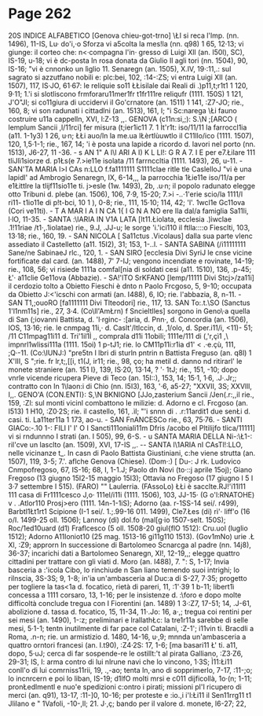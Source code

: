 # Page 262

20S INDICE ALFABETICO [Genova chieu-got-trno] \ŁI si reca l'lmp. (nn. 1496), 11-IS, Lu· do\'i,·o Sforza vi a5colta la mes!la (nn. q98) 1 65, 12·13; vi giunge: il corteo che: n<·compagna l'in· gresso di Luigi Xll (an. I50l), SC), IS-19, u-18; vi è dc-posta In rosa donata da Giulio Il agli tori (nn. 1504), 90, IS-16; "vi è cnnonko un lìglio 11. Senaregn (an. 1505), X.IV, 19·:11,.: sul sagrato si azzutfano nobili e: plc:bei, 102, :14-:ZS; vi entra Luigi XII (an. 1507), 117, IS·JO, 61·67: le reliquie so11 ŁŁisilale dai Reali di .)p11,t;r1t1 1 120, 9·11; 1.'i si slotliscono frmforaru11mer1fr t1fr111re reliqufr (1111. 150S) 1 121, J'O"JI; si co11giura di uccidervi il Go\'crnatore (an. 1511) 1 141, :Z7-JO; rie., 160, 8; vi son radunati i cittadlni (an. 1513), 161, I; "i Sc:narega \Łi fauno costruire u11a cappelln, XVI, l:Z-13 ,,. GENOVA (c11n:si,;): S.\N ;\[ARCO ( lemplum Sancii ,l/11rci] fer misura (t;ier1ic11 7. 1 Ìt'r1t: iso/11/11 la farroccl1ia (a11. 1-1y3) 1 26, u·n; ŁŁi auo/ln la me.ua lŁèrtlùuwtlo il C11llo/ico (1111. 1507), 120, 1,5·1-1; rie., 167, 14; \'i è posta una lapide a ricordo d. lavori nel porto (nn. 1513), J6-27, 11 -36. - s AN 1" A l\I ARI A I) K L LI!: G R A 7. I E per e7.Łilare 111 tliJlì1siorze d. p1Łs(e 7.>ie11e isolata /11 farrnccltia (1111. 1493), 26, u-11. - SAN'TA MARIA l>I CAs n:LLO f.fa1111111 S1111clae ritle tle CaslelloJ "vi è una lapidl' ad Ambrogio Senaregn, IX, 6-14,,, la parrocchia 1Łie11e iso/11/a per e1Łittlre la tlijf11sio11e ti. j>esle (1w. 1493), 2b, .u·n; il popolo radunato elegge otto Tribuni d. plebe (an. 1506), 106, 7·9, 15-20; 7.>i -..·1'erie scio/la 1111/l ri11- t1io11e di p!t-bci, 10 1 ), 0-8; rie., 111, 15·10; 114, 42; 'l'. 1wcl1e Gc11ova (Cori ve11ti). - T A MAR I A I N CA 1{ I G N A NO ere Ila dal/a famiglia Sa11li, l·lO, 11-35. - SANTA :\IARIA IN V1A LATA [lt11.Łiolata, ecclesia .)ìwclae .1!11riae /t1·,.1iolatae) rie., 9.J, .JJ-u; le sorge 'i.'ici110 il ftlla::::o Fiesclti, 103, 13·18; rie., 160, 19. - SAN NICOLA [ Sa11ctus .Vicolaus] dalla sua parte vlenc assediato il Castelletto (a11. 15I2), 31; 153, 1-..l. - SANTA SABINA (/i11111111 Sane/ne SabinaeJ rlc., 120, 1. - SAN SIRO [ecclesia Divi SyriJ le cnse vicine fortificate dal card. (an. 1488), 7' 7-IJ; vengono incendiate e rovinate, 14-19; rie., 108, 56; vi risiede 1111a comfal[nia di soldati cesi (a11. 1510), 136, .p-45; Ł'· a11clie Ge11ova (Abbazie). - SA!'lTO SrKFANO [lemp/11111 Divi Stcj>/za11i] il cerdozio tolto a Obietto Fieschi è dnto n Paolo Frcgoso, 5, 9-10; occupata da Obietto J:<'icschi con armati (an. I488), 6, IO; rie. l'abbazia, 8, n-11. - SAN T1,;ouoRO [fa1111111 Divi Tlteodori] rie., 117, 13. SAN To:.t.\SO (Sanctus 1'l1nm11s] rie., 27, 3·4. (Co\ll'AmŁrn) f Sncieltlles] sorgono in Geno\·a quella di San (;iovanni Battista, d. \'l·rginc- :\[aria, d. Pnn·, d. Concordia (an. 1506), IOS, 13·16; rie. le cnmpag 11i,· d. Caslt'/ltlccin, d. ,1/olo, d. Sper.i11/i, <11)- 51; /11 C11mpag11i11 d. Tri'1il1Ì ,, comprala d11i 11obili; 1111e/111 di (,'r,çì1 ,\ impnrl1wlissi111a (1111. 15oi) 1 p-tJ1; rie. lo CM11p11i:r1ia d1' < .·e.çù, 111, ;Q·-11. (Co:\IUNJ:) "pre5tn I lbri di sturln pntrin n Battista Freguso (an. q8l) 1 X\'III, S ";rie. fr lr,t;,[[i, t1(J, ir11; rie., 98, ço; ha metil d. danno nd ritirarl' le monete straniere (an. 151 I}, 139, IS·20, 13·14, ? '· 1tJ; rie., 151, -10; dopo vnrle vicende ricupera Pieve di Teco (an. 15I::), 153, 14; 15·1, 1·6, .J·.Jr;; contratto con In 1\laon:i di Chio (nn. I5I3), 163, '·6, a5-27; "XXVII, 3S; XXVlll, I,,. GENO\'A (CON\.ENTI}: S,\N BKNIGNO [JJo,zasterium Sancii /Jen(.r:,,il rie., 159, :Zl: sul monti vicinl combattono le milizie: d. Adorno e cl. Frcgoso (an. I513) 1 H10, :Z0·2S; rie. il castello, 161, .ìl; "'i snnn di . .r:11ardit1 due senŁi d. casi. ti. La11ter11a 1 173, ao-u. - SAN FnANCESCo rie., 63, 75·76. - SANTI GIACo:-.10 1-: FILI I' I' O I Sancti111oniali11m Dfris /acobo el Pltilijfo tlica/11111] vi si rndunnno I strati (an. I 505), 99, 6-S. - u SANTA MARIA DELLA Ni-:\Ł1-: ril'cve un lasclto (an. 1509), XVI, 17-IS ,,. -- SANTA l\1ARIA nI CAsTl!:LLO, nelle vicinanze t_. In casn di Paolo Battista Giustiniani, c:he viene strutta (an. 1507), 119, 3-5; 7.'. aflche Genova (Chiese). (Dom·:) [ Du-: J rk. Ludovico Cnmpofregoso, 67, IS-16; 68, I, 1-1.J; Paolo dn Novi (to·::j aprile 15oj); Giano Fregoso (13 giugno 15I2-15 maggio 15I3); Ottavia no Fregoso (17 giugno I 5 I 3·7 settembre I 515). (FARO) "" Laulerria. (FAssoLo) ŁŁi è sacclte.RJ!'i11l11 111 casa di Fr1111cesco J,o· 111el/i11i (1111. 1506), 103, JJ-15· (G o\'l:RNATOHE) v . .Atlor110 Prosj>ero (1111. 14n-1-1iS); Adorno (aa. r-1SS-14 sei/. r499), Barbtl1Łt1rt1 Scipione (I-1 sei/. 1.;.99-16 011. 1499), Cle7.Łes (di) rì'· liff'o (16 o/I. 1499-25 oll. 1506); Lannoy (di) dol.fo (mal[g·io 1507-selt. 150S); Roc/1ed10uard (d1) Fraflcesco (5 oll. 1508-20 giul{flO 1512): Cru.uol (luglio 1512); Adorno A11loniot10 (25 mag. 1513-16 gi11g110 1513). (Gov1mNo) urie .Ł Xl, :Z9; approrn In successione di Bartolomeo Scnarcga al padre (nn. 14j8), 36-37; incarichi dati a Bartolomeo Senaregn, XI!, 12-19,,; elegge quattro cittadini per trattare con gli viati d. Moro (an. I488), 7. ": S, 1-17; Invia basceria a :\'icola Cibo, lo rinchiude n San liano temendo suoi intrighi; lo rilnscia, 3S-3S; 9, 1-8; in\'ia un'ambasceria al Duc:a di S-27, 7·35; progetto per togliere la tas<1a d. focatico, rietà di pareri, 11, :1'·39 1 b-11; libert1ì concessa a 1111 corsaro, 13, 1-16; per le insistenze d. :\foro e dopo molte difficoltà conclude tregua con I Fiorentini (an. 1489) 1 3·:Z7, 17-51; 14, .J-61, abolizione d. tassa d. focatico, 15, 11-34, 11·.Jo: 16, a·,; tregua coi rentini per sei mesi (an. 1490), 1-:z; preliminari e lrallathŁc: la tre1r11a sarebbe di selle mesi, 5·1-1; tentn inutilmente di far pace col Catalani, :Z-1'; i11vin ti. Bracdli a Roma, .n-n; rie. un armistizio d. 1480, 14-16, u·,9; mnnda un'ambasceria a quattro orntori francesi (an. I.t90), :Z4·2S: 17, 1-6; [ma basari11 Ł' ti. a11, dopo, 5·uJ; cerca di far sospende-re le ostillt:'t al pirata Galliano, :Z3·Z6, 29-31; IS, I: arma contro di lui nlrune navi che lo vincono, 1·3S; Ì11:Łi11 conll'o di lui comrniss11rii, 19, .,-ao; tenta ln,·ano di sopprimerlo, 7-17, :11-;o; lo incnrcern e poi lo liban, IS-19; d1lfO molti mrsi e c011 dijficollà, 1o·(n; 1-11; pronŁedlmentl e nuo\'e spedizioni c:ontro i pirati; missioni pl'I ricupero di merci (an. q91), 13-17, :11-]0, 10-16; per proteste e :io.,i i'l:Łi11 il Sen11rrg11 t1 Jlilano e " 1Vafoli, -10-,ll; 21. J·,ç; bando per il valore d. monete, l6-27; 22,